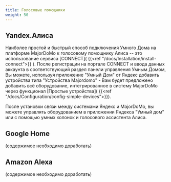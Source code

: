 ```yaml
---
title: Голосовые помощники
weight: 50
---
```


## Yandex.Алиса

Наиболее простой и быстрый способ подключения Умного Дома на платформе MajorDoMo к голосовому помощнику Алиса -- это использование
сервиса [CONNECT]( {{<ref "/docs/Installation/install-connect">}} ). После регистрации на портале CONNECT и ввода данных аккаунта в соответствующий раздел панели управления
Умным Домом, Вы можете, используя приложение "Умный Дом" от Яндекс добавить устройства типа "Устройства Majordomo" - Вам
будет предложено добавить всё оборудование, интегрированное в систему MajorDoMo через функционал [Простые устройства]( {{<ref "/docs/Configuration/config-simple-devices">}}).

После установки связи между системами Яндекс и MajorDoMo, вы можете управлять оборудованием в приложении Яндекса "Умный дом"
или с помощью умных колонок и голосового ассистента Алиса.

## Google Home

(содержимое необходимо доработать)

## Amazon Alexa

(содержимое необходимо доработать)